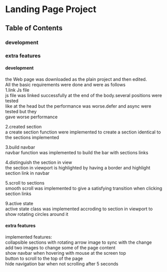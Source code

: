 # Landing Page Project

## Table of Contents
### development
### extra features


#### development
the Web page was downloaded as the plain project and then edited.  
All the basic requirements were done and were as follows  
1.link Js file  
js file was linked successfully at the end of the body.several positions were tested  
like at the head but the performance was worse.defer and async were tested but they   
gave worse performance

2.created section  
a create section function were implemented to create a section identical to the sections implemented

3.build navbar  
navbar function was implemented to build the bar with sections links

4.distinguish the section in view  
the section in viewport is highlighted by having a border and highlight section link in navbar

5.scroll to sections  
smooth scroll was implemented to give a satisfying transition when clicking section links

9.active state  
active state class was implemented accroding to section in viewport to show rotating circles around it

#### extra features
implemented features:  
collapsible sections with rotating arrow image to sync with the change  
add two images to change some of the page content  
show navbar when hovering with mouse at the screen top  
button to scroll to the top of the page  
hide navigation bar when not scrolling after 5 seconds  



